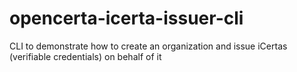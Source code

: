 # opencerta-icerta-issuer-cli
CLI to demonstrate how to create an organization and issue iCertas (verifiable credentials) on behalf of it
